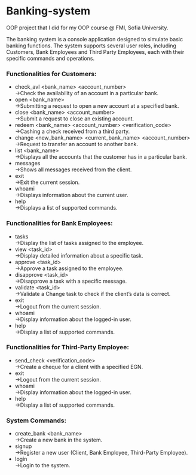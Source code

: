 # Banking-system
OOP project that I did for my OOP course @ FMI, Sofia University.

The banking system is a console application designed to simulate basic banking functions. The system supports several user roles, including Customers, Bank Employees and Third Party Employees, each with their specific commands and operations.

### Functionalities for Customers:            
- check_avl <bank_name> <account_number>                      
->Check the availability of an account in a particular bank.                 
- open <bank_name>                  
->Submitting a request to open a new account at a specified bank.                 
- close <bank_name> <account_number>             
->Submit a request to close an existing account.                 
- redeem <bank_name> <account_number> <verification_code>            
->Cashing a check received from a third party.                    
- change <new_bank_name> <current_bank_name> <account_number>                        
->Request to transfer an account to another bank.                   
- list <bank_name>               
->Displays all the accounts that the customer has in a particular bank.                
- messages                   
->Shows all messages received from the client.            
- exit                                  
->Exit the current session.                            
- whoami                       
->Displays information about the current user.                   
- help                          
->Displays a list of supported commands.                     

### Functionalities for Bank Employees:   
- tasks                    
->Display the list of tasks assigned to the employee.                  
- view <task_id>                 
->Display detailed information about a specific task.                 
- approve <task_id>                  
->Approve a task assigned to the employee.                                  
- disapprove <task_id> <message>                        
->Disapprove a task with a specific message.                 
- validate <task_id>                
->Validate a Change task to check if the client’s data is correct.                   
- exit                 
->Logout from the current session.                   
- whoami                 
->Display information about the logged-in user.                   
- help                 
->Display a list of supported commands.                         

### Functionalities for Third-Party Employee:               
- send_check <sum> <verification_code> <egn>          
->Create a cheque for a client with a specified EGN.                 
- exit                         
->Logout from the current session.            
- whoami                  
->Display information about the logged-in user.                
- help             
->Display a list of supported commands.

### System Commands: 
- create_bank <bank_name>        
->Create a new bank in the system.            
- signup                 
->Register a new user (Client, Bank Employee, Third-Party Employee).              
- login              
->Login to the system.                  
